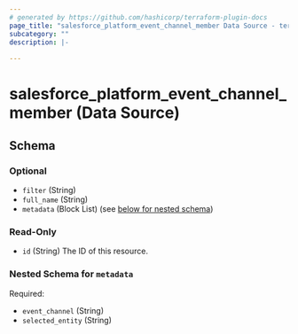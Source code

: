 ```yaml
---
# generated by https://github.com/hashicorp/terraform-plugin-docs
page_title: "salesforce_platform_event_channel_member Data Source - terraform-provider-salesforce"
subcategory: ""
description: |-
  
---
```


# salesforce_platform_event_channel_member (Data Source)





<!-- schema generated by tfplugindocs -->
## Schema

### Optional

- `filter` (String)
- `full_name` (String)
- `metadata` (Block List) (see [below for nested schema](#nestedblock--metadata))

### Read-Only

- `id` (String) The ID of this resource.

<a id="nestedblock--metadata"></a>
### Nested Schema for `metadata`

Required:

- `event_channel` (String)
- `selected_entity` (String)
